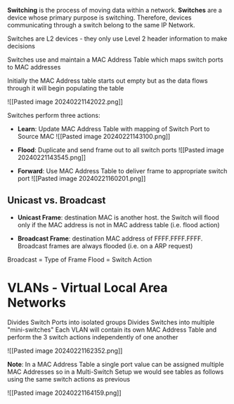 **Switching** is the process of moving data within a network. **Switches** are a device whose primary purpose is switching. Therefore, devices communicating through a switch belong to the same IP Network.

Switches are L2 devices - they only use Level 2 header information to make decisions

Switches use and maintain a MAC Address Table which maps switch ports to MAC addresses

Initially the MAC Address table starts out empty but as the data flows through it will begin populating the table

![[Pasted image 20240221142022.png]]

Switches perform three actions:

- **Learn**: Update MAC Address Table with mapping of Switch Port to Source MAC
![[Pasted image 20240221143100.png]]

- **Flood**: Duplicate and send frame out to all switch ports
![[Pasted image 20240221143545.png]]

- **Forward**: Use MAC Address Table to deliver frame to appropriate switch port
![[Pasted image 20240221160201.png]]

## Unicast vs. Broadcast

- **Unicast Frame**: destination MAC is another host. the Switch will flood only if the MAC address is not in MAC address table (i.e. flood action)

- **Broadcast Frame**: destination MAC address of FFFF.FFFF.FFFF. Broadcast frames are always flooded (i.e. on a ARP request)

Broadcast = Type of Frame
Flood = Switch Action

# VLANs - Virtual Local Area Networks

Divides Switch Ports into isolated groups
Divides Switches into multiple "mini-switches"
Each VLAN will contain its own MAC Address Table and perform the 3 switch actions independently of one another

![[Pasted image 20240221162352.png]]

**Note**: In a MAC Address Table a single port value can be assigned multiple MAC Addresses so in a Multi-Switch Setup we would see tables as follows using the same switch actions as previous

![[Pasted image 20240221164159.png]]